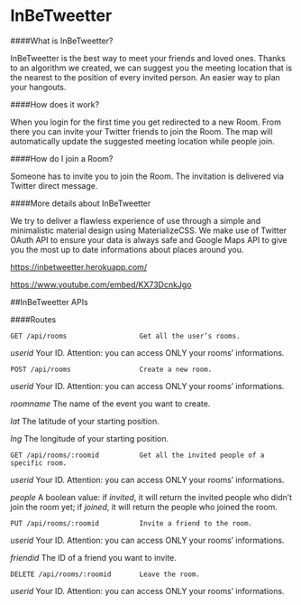 # InBeTweetter

####What is InBeTweetter?

InBeTweetter is the best way to meet your friends and loved ones. Thanks to an algorithm we created, we can suggest you the meeting location that is the nearest to the position of every invited person. An easier way to plan your hangouts.


####How does it work?

When you login for the first time you get redirected to a new Room. From there you can invite your Twitter friends to join the Room. The map will automatically update the suggested meeting location while people join.


####How do I join a Room?

Someone has to invite you to join the Room. The invitation is delivered via Twitter direct message.


####More details about InBeTweetter

We try to deliver a flawless experience of use through a simple and minimalistic material design using MaterializeCSS. We make use of Twitter OAuth API to ensure your data is always safe and Google Maps API to give you the most up to date informations about places around you.

https://inbetweetter.herokuapp.com/

https://www.youtube.com/embed/KX73DcnkJgo



##InBeTweetter APIs

####Routes

	GET /api/rooms		        	Get all the user’s rooms.

 _userid_        Your ID. Attention: you can access ONLY your rooms’ informations.


	POST /api/rooms		        	Create a new room.

_userid_		Your ID. Attention: you can access ONLY your rooms’ informations.

_roomname_	    The name of the event you want to create.

_lat_		    The latitude of your starting position. 

_lng_		    The longitude of your starting position.

	GET /api/rooms/:roomid		    Get all the invited people of a specific room.

_userid_		Your ID. Attention: you can access ONLY your rooms’ informations.

_people_		A boolean value: if _invited_, it will return the invited people who didn’t join the room yet; if _joined_, it will return the people who joined the room.

	PUT /api/rooms/:roomid		    Invite a friend to the room.

_userid_		Your ID. Attention: you can access ONLY your rooms’ informations.

_friendid_	    The ID of a friend you want to invite.

	DELETE /api/rooms/:roomid	    Leave the room.	

_userid_		Your ID. Attention: you can access ONLY your rooms’ informations.
